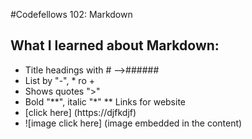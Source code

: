 #Codefellows 102: Markdown

## What I learned about Markdown:
- Title headings with # -->######
- List by "-", * ro +
- Shows quotes ">"
- Bold "**", italic "*" **
Links for website 
- [click here] (https://djfkdjf)
- ![image click here] (image embedded in the content)
